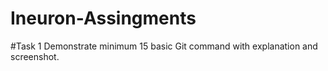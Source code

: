 # Ineuron-Assingments

#Task 1
Demonstrate minimum 15 basic Git command with explanation and screenshot.
